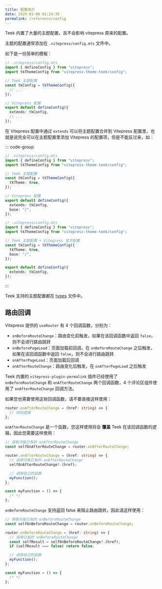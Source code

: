 ```yaml
---
title: 配置简介
date: 2025-03-06 01:24:35
permalink: /reference/config
---
```


Teek 内置了大量的主题配置，且不会影响 vitepress 原来的配置。

主题的配置通常添加在 `.vitepress/config.mts` 文件中。

如下是一份简单的模板：

```ts
// .vitepress/config.mts
import { defineConfig } from "vitepress";
import tkThemeConfig from "vitepress-theme-teek/config";

// Teek 主题配置
const tkConfig = tkThemeConfig({
  // ...
});

// Vitepress 配置
export default defineConfig({
  extends: tkConfig,
  // ...
});
```

在 Vitepress 配置中通过 `extends` 可以将主题配置合并到 Vitepress 配置里，也就是说完全可以在主题配置里添加 Vitepress 的配置项，但是不能反过来，如：

::: code-group

```ts [各自配置]
// .vitepress/config.mts
import { defineConfig } from "vitepress";
import tkThemeConfig from "vitepress-theme-teek/config";

// Teek 主题配置
const tkConfig = tkThemeConfig({
  tkTheme: true,
});

// Vitepress 配置
export default defineConfig({
  extends: tkConfig,
  base: "/",
});
```

```ts [统一配置]
// .vitepress/config.mts
import { defineConfig } from "vitepress";
import tkThemeConfig from "vitepress-theme-teek/config";

// Teek 主题配置 + Vitepress 官方配置
const tkConfig = tkThemeConfig({
  tkTheme: true,
  base: "/",
});

export default defineConfig({
  extends: tkConfig,
});
```

:::

Teek 支持的主题配置都在 [types](https://github.com/Kele-Bingtang/vitepress-theme-teek/blob/master/vitepress-theme-teek/src/config/types.ts) 文件中。

## 路由回调

Vitepress 提供的 `useRouter` 有 4 个回调函数，分别为：

- `onBeforeRouteChange`：路由变化前触发，如果在该回调函数中返回 `false`，则不会进行路由跳转
- `onBeforePageLoad`：页面加载前回调，在 `onBeforeRouteChange` 之后触发，如果在该回调函数中返回 `false`，则不会进行路由跳转
- `onAfterPageLoad`：页面加载后回调
- `onAfterRouteChange`：路由变化后触发，在 `onAfterPageLoad` 之后触发

Teek 内置的 `vitepress-plugin-permalink` 插件已经使用了 `onBeforeRouteChange` 和 `onAfterRouteChange` 两个回调函数，4 个评论区组件使用了 `onAfterRouteChange` 回调方法。

如果您也需要使用这些回调函数，请不要直接这样使用：

```ts
router.onAfterRouteChange = (href: string) => {
  // 你的逻辑
};
```

`onAfterRouteChange` 是一个函数，您这样使用将会 **覆盖** Teek 在该回调函数的逻辑，因此您需要这样使用：

```ts
// 获取可能已有的 onAfterRouteChange
const selfOnAfterRouteChange = router.onAfterRouteChange;

router.onAfterRouteChange = (href: string) => {
  // 调用可能已有的 onAfterRouteChange
  selfOnAfterRouteChange?.(href);

  // 调用自己的函数
  myFunction();
};

const myFunction = () => {
  /* */
};
```

`onBeforeRouteChange` 支持返回 false 来阻止路由跳转，因此请这样使用：

```ts
// 获取可能已有的 onBeforeRouteChange
const selfOnBeforeRouteChange = router.onBeforeRouteChange;

router.onBeforeRouteChange = (href: string) => {
  // 调用已有的 onBeforeRouteChange
  const selfResult = selfOnBeforeRouteChange?.(href);
  if (selfResult === false) return false;

  // 调用自己的函数
  myFunction();
};

const myFunction = () => {
  /* */
};
```
